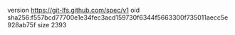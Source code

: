 version https://git-lfs.github.com/spec/v1
oid sha256:f557bcd77700e1e34fec3acd159730f6344f5663300f735011aecc5e928ab75f
size 2393
